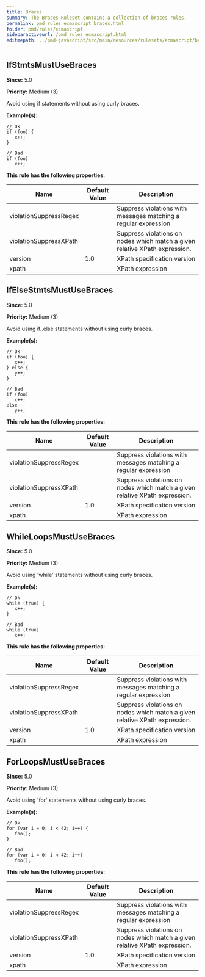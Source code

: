 ```yaml
---
title: Braces
summary: The Braces Ruleset contains a collection of braces rules.
permalink: pmd_rules_ecmascript_braces.html
folder: pmd/rules/ecmascript
sidebaractiveurl: /pmd_rules_ecmascript.html
editmepath: ../pmd-javascript/src/main/resources/rulesets/ecmascript/braces.xml
---
```

## IfStmtsMustUseBraces
**Since:** 5.0

**Priority:** Medium (3)

Avoid using if statements without using curly braces.

**Example(s):**
```
// Ok
if (foo) {
   x++;
}

// Bad
if (foo)
   x++;
```

**This rule has the following properties:**

|Name|Default Value|Description|
|----|-------------|-----------|
|violationSuppressRegex||Suppress violations with messages matching a regular expression|
|violationSuppressXPath||Suppress violations on nodes which match a given relative XPath expression.|
|version|1.0|XPath specification version|
|xpath||XPath expression|

## IfElseStmtsMustUseBraces
**Since:** 5.0

**Priority:** Medium (3)

Avoid using if..else statements without using curly braces.

**Example(s):**
```
// Ok
if (foo) {
   x++;
} else {
   y++;
}

// Bad
if (foo)
   x++;
else
   y++;
```

**This rule has the following properties:**

|Name|Default Value|Description|
|----|-------------|-----------|
|violationSuppressRegex||Suppress violations with messages matching a regular expression|
|violationSuppressXPath||Suppress violations on nodes which match a given relative XPath expression.|
|version|1.0|XPath specification version|
|xpath||XPath expression|

## WhileLoopsMustUseBraces
**Since:** 5.0

**Priority:** Medium (3)

Avoid using 'while' statements without using curly braces.

**Example(s):**
```
// Ok
while (true) {
   x++;
}

// Bad
while (true)
   x++;
```

**This rule has the following properties:**

|Name|Default Value|Description|
|----|-------------|-----------|
|violationSuppressRegex||Suppress violations with messages matching a regular expression|
|violationSuppressXPath||Suppress violations on nodes which match a given relative XPath expression.|
|version|1.0|XPath specification version|
|xpath||XPath expression|

## ForLoopsMustUseBraces
**Since:** 5.0

**Priority:** Medium (3)

Avoid using 'for' statements without using curly braces.

**Example(s):**
```
// Ok
for (var i = 0; i < 42; i++) {
   foo();
}

// Bad
for (var i = 0; i < 42; i++)
   foo();
```

**This rule has the following properties:**

|Name|Default Value|Description|
|----|-------------|-----------|
|violationSuppressRegex||Suppress violations with messages matching a regular expression|
|violationSuppressXPath||Suppress violations on nodes which match a given relative XPath expression.|
|version|1.0|XPath specification version|
|xpath||XPath expression|

